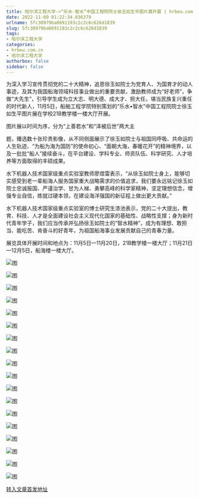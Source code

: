 ```yaml
---
title: 哈尔滨工程大学->“乐水·智水”中国工程院院士徐玉如生平图片展开展 | hrbeu.com.cn
date: 2022-11-09 01:22:34.836379
urlname: 5fc30979ba0691193c2c2c6c626d1839
slug: 5fc30979ba0691193c2c2c6c626d1839
tags: 
- 哈尔滨工程大学
categories:
- hrbeu.com.cn
- 哈尔滨工程大学
authorbox: false
sidebar: false
---
```

为深入学习宣传贯彻党的二十大精神，追思徐玉如院士为党育人、为国育才的动人事迹，及其为我国船海领域科技事业做出的重要贡献，激励教师成为“好老师”，争做“大先生”，引导学生成为立大志、明大德、成大才、担大任，堪当民族复兴重任的时代新人，11月5日，船舶工程学院特别策划的“乐水•智水”中国工程院院士徐玉如生平图片展在学校21B教学楼一楼大厅开展。

图片展以时间为序，分为“上善若水”和“泽被后世”两大主
<!--more-->
题，臻选数十张珍贵影像，从不同侧面展示了徐玉如院士与祖国同呼吸、共命运的人生轨迹、“为船为海为国防”的使命初心、“面朝大海，春暖花开”的精神境界，以及一批批“船人”接续奋斗，在平台建设、学科专业、师资队伍、科学研究、人才培养等方面取得的丰硕成果。

水下机器人技术国家级重点实验室教师廖煜雷表示，“从徐玉如院士身上，能够切实感受到老一辈船海人服务国家重大战略需求的价值追求，我们要永远铭记徐玉如院士忠诚报国、严谨治学、甘为人梯、勇攀高峰的科学家精神，坚定理想信念，增强专业自信，练就过硬本领，在建设海洋强国的新征程上做出更大贡献。”

水下机器人技术国家级重点实验室的博士研究生漆池表示，党的二十大提出，教育、科技、人才是全面建设社会主义现代化国家的基础性、战略性支撑；身为新时代青年学子，我们应当传承并弘扬徐玉如院士的“智水精神”，成为有理想、敢担当、能吃苦、肯奋斗的好青年，为祖国船海事业发展贡献自己的青春力量。

展览具体开展时间和地点为：11月5日—11月20日，21B教学楼一楼大厅；11月21日—12月5日，船海楼一楼大厅。

![图](http://gongxue.cn/__local/D/D2/48/A1AE04B88D201BD610BB0B9ED5D_F660A71F_3AD0F.jpg)

![图](http://gongxue.cn/__local/D/D1/95/A9999B0CE57C7037F12E45A5ED1_08214A0B_47388.jpg)

![图](http://gongxue.cn/__local/3/D4/85/D272CFA208A8C562D03552A4157_C7DBE13D_49E32.jpg)

![图](http://gongxue.cn/__local/8/9F/82/2D2351D128BD3897CD73C432A3F_44F777F2_36699.jpg)

![图](http://gongxue.cn/__local/A/7C/3A/586C662716B0B69D15715586063_E5072C2D_434BB.jpg)

![图](http://gongxue.cn/__local/D/C5/AF/FB207942A890859DF0720646038_8E68BC7F_44C9D.jpg)

![图](http://gongxue.cn/__local/2/26/56/3BB5C6FF12F3FDCF50245E00649_15C948EE_4F14B.jpg)

![图](http://gongxue.cn/__local/F/3E/5B/F03AE07A0582F99BB5F5840DF52_CBEDA68E_466D5.jpg)

![图](http://gongxue.cn/__local/4/33/AD/931460E30FD0A8B492D4E2EE184_E7A9BE84_4DC17.jpg)

![图](http://gongxue.cn/__local/6/F4/79/5078690D86CD6E4282FE7559EA4_93827CB2_4EC9F.jpg)

![图](http://gongxue.cn/__local/6/D4/1F/80CDA59BAE2F75F2D942C499ABC_D74F846D_46DF2.jpg)

![图](http://gongxue.cn/__local/E/39/24/2785F1E2FE8BB52BD369146EF82_D9B9E74D_4D44F.jpg)

![图](http://gongxue.cn/__local/0/BB/4D/B2FC69F91F641388B9EBDEF34FF_F65F2E01_4273A.jpg)

![图](http://gongxue.cn/__local/5/BA/D9/EE0170599D1C4B23129FD5C7632_4B75E4E1_436AD.jpg)

![图](http://gongxue.cn/__local/0/51/4B/1BD3FC4D9BE87D48A59401F4508_81C37EF2_45D8F.jpg)

![图](http://gongxue.cn/__local/5/D7/03/BB3BF7965F8BDB1798646EAB009_9F8DA6C3_5C59D.jpg)

![图](http://gongxue.cn/__local/1/25/77/4150E7A1DA48724603941067194_22BEC32F_1FCC0.jpg)

![图](http://gongxue.cn/__local/0/1D/62/C6D4702B233332AFE1F580E4953_955ED335_18D47.jpg)

[转入文章首发地址](http://gongxue.cn/info/1141/73497.htm)